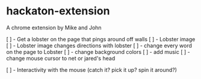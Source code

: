 # hackaton-extension

A chrome extension by Mike and John

[ ] - Get a lobster on the page that pings around off walls
[ ] - Lobster image
[ ] - Lobster image changes directions with lobster
[ ] - change every word on the page to Lobster
[ ] - change background colors
[ ] - add music
[ ] - change mouse cursor to net or jared's head

[ ] - Interactivity with the mouse (catch it? pick it up? spin it around?)
